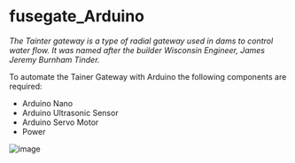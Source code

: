 # fusegate_Arduino

*The Tainter gateway is a type of radial gateway used in
dams to control water flow. It was named after the builder
Wisconsin Engineer, James Jeremy Burnham Tinder.*

To automate the Tainer Gateway with Arduino
the following components are required:
- Arduino Nano
- Arduino Ultrasonic Sensor
- Arduino Servo Motor
- Power

![image](https://drive.google.com/uc?export=view&id=1qS1PaHrx_DWWQU-FKdyqQe_DNZV6AY_f) 
